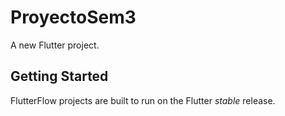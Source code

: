# ProyectoSem3

A new Flutter project.

## Getting Started

FlutterFlow projects are built to run on the Flutter _stable_ release.
